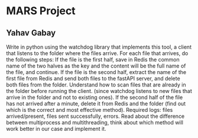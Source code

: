 # MARS Project

## Yahav Gabay

Write in python using the watchdog library that implements this tool, a client that listens to the folder where the files arrive.
For each file that arrives, do the following steps:
If the file is the first half, save in Redis the common name of the two halves as the key and the content will be the
full name of the file, and continue.
If the file is the second half, extract the name of the first file from Redis and send both files to the fastAPI server,
and delete both files from the folder.
Understand how to scan files that are already in the folder before running the client. (since watchdog listens to new
files that arrive in the folder and not to existing ones).
If the second half of the file has not arrived after a minute, delete it from Redis and the folder (find out which is
the correct and most effective method).
Required logs: files arrived/present, files sent successfully, errors.
Read about the difference between multiprocess and multithreading, think about which method will work better in our case
and implement it.